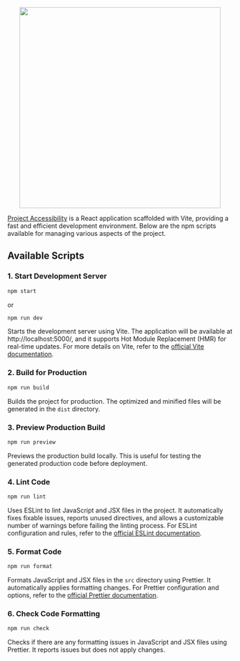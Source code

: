 <p align="center"><a href="https://clodsire.nl" target="_blank">
    <picture>
        <source media="(prefers-color-scheme: dark)" srcset="https://clodsire.nl/img/brand/logo_white_text_dark.png">
        <img src="https://clodsire.nl/img/brand/logo_black_text_light.png" width="450px;">
    </picture>
</a></p>

[Project Accessibility][1] is a React application scaffolded with Vite, providing a fast and efficient development environment. Below are the npm scripts available for managing various aspects of the project.

## Available Scripts

### 1. Start Development Server

```bash
npm start
```
or

```bash
npm run dev
```

Starts the development server using Vite. The application will be available at http://localhost:5000/, and it supports Hot Module Replacement (HMR) for real-time updates. For more details on Vite, refer to the [official Vite documentation][2].

### 2. Build for Production

```bash
npm run build
```

Builds the project for production. The optimized and minified files will be generated in the `dist` directory.

### 3. Preview Production Build

```bash
npm run preview
```

Previews the production build locally. This is useful for testing the generated production code before deployment.

### 4. Lint Code

```bash
npm run lint
```

Uses ESLint to lint JavaScript and JSX files in the project. It automatically fixes fixable issues, reports unused directives, and allows a customizable number of warnings before failing the linting process. For ESLint configuration and rules, refer to the [official ESLint documentation][3].

### 5. Format Code

```bash
npm run format
```

Formats JavaScript and JSX files in the `src` directory using Prettier. It automatically applies formatting changes. For Prettier configuration and options, refer to the [official Prettier documentation][4].

### 6. Check Code Formatting

```bash
npm run check
```

Checks if there are any formatting issues in JavaScript and JSX files using Prettier. It reports issues but does not apply changes.

[1]: https://clodsire.nl/
[2]: https://vitejs.dev/
[3]: https://eslint.org/docs/
[4]: https://prettier.io/docs/en/
